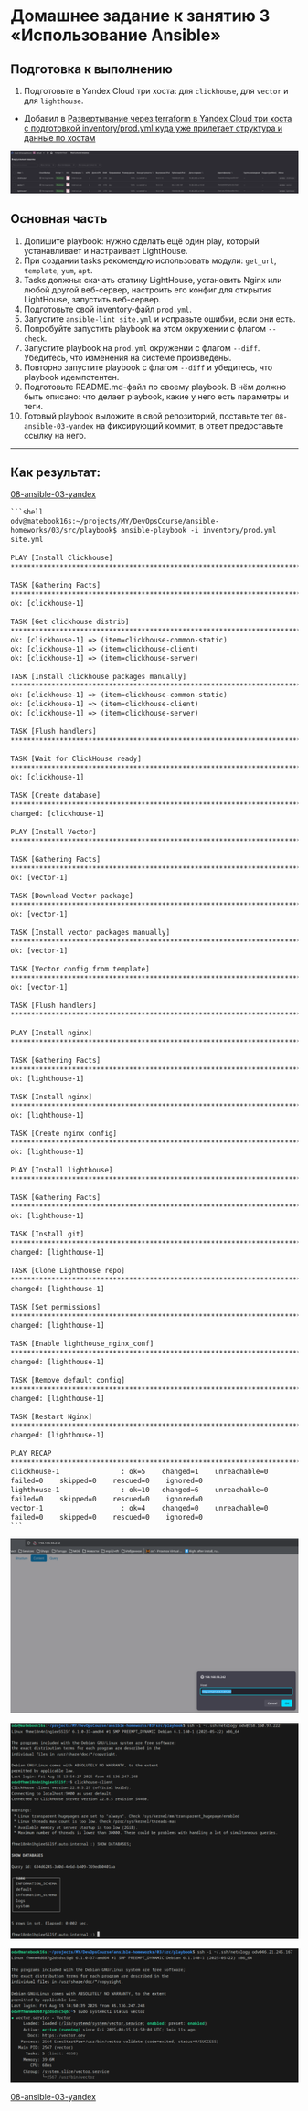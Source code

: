 # Домашнее задание к занятию 3 «Использование Ansible»

## Подготовка к выполнению

1. Подготовьте в Yandex Cloud три хоста: для `clickhouse`, для `vector` и для `lighthouse`.

- Добавил в [Развертывание через terraform в Yandex Cloud три хоста с подготовкой inventory/prod.yml куда уже прилетает структура и данные по хостам](src/tf/) 

![0](img/03-0.png)

## Основная часть

1. Допишите playbook: нужно сделать ещё один play, который устанавливает и настраивает LightHouse.
2. При создании tasks рекомендую использовать модули: `get_url`, `template`, `yum`, `apt`.
3. Tasks должны: скачать статику LightHouse, установить Nginx или любой другой веб-сервер, настроить его конфиг для открытия LightHouse, запустить веб-сервер.
4. Подготовьте свой inventory-файл `prod.yml`.
5. Запустите `ansible-lint site.yml` и исправьте ошибки, если они есть.
6. Попробуйте запустить playbook на этом окружении с флагом `--check`.
7. Запустите playbook на `prod.yml` окружении с флагом `--diff`. Убедитесь, что изменения на системе произведены.
8. Повторно запустите playbook с флагом `--diff` и убедитесь, что playbook идемпотентен.
9. Подготовьте README.md-файл по своему playbook. В нём должно быть описано: что делает playbook, какие у него есть параметры и теги.
10. Готовый playbook выложите в свой репозиторий, поставьте тег `08-ansible-03-yandex` на фиксирующий коммит, в ответ предоставьте ссылку на него.

---

## Как результат:

[08-ansible-03-yandex](https://github.com/DimOsSpb/Netology-DevOps/tree/08-ansible-03-yandex/ansible-homeworks/03/src/playbook)


    ```shell
    odv@matebook16s:~/projects/MY/DevOpsCourse/ansible-homeworks/03/src/playbook$ ansible-playbook -i inventory/prod.yml site.yml

    PLAY [Install Clickhouse] **************************************************************************************************************************************************************************

    TASK [Gathering Facts] *****************************************************************************************************************************************************************************
    ok: [clickhouse-1]

    TASK [Get clickhouse distrib] **********************************************************************************************************************************************************************
    ok: [clickhouse-1] => (item=clickhouse-common-static)
    ok: [clickhouse-1] => (item=clickhouse-client)
    ok: [clickhouse-1] => (item=clickhouse-server)

    TASK [Install clickhouse packages manually] ********************************************************************************************************************************************************
    ok: [clickhouse-1] => (item=clickhouse-common-static)
    ok: [clickhouse-1] => (item=clickhouse-client)
    ok: [clickhouse-1] => (item=clickhouse-server)

    TASK [Flush handlers] ******************************************************************************************************************************************************************************

    TASK [Wait for ClickHouse ready] *******************************************************************************************************************************************************************
    ok: [clickhouse-1]

    TASK [Create database] *****************************************************************************************************************************************************************************
    changed: [clickhouse-1]

    PLAY [Install Vector] ******************************************************************************************************************************************************************************

    TASK [Gathering Facts] *****************************************************************************************************************************************************************************
    ok: [vector-1]

    TASK [Download Vector package] *********************************************************************************************************************************************************************
    ok: [vector-1]

    TASK [Install vector packages manually] ************************************************************************************************************************************************************
    ok: [vector-1]

    TASK [Vector config from template] *****************************************************************************************************************************************************************
    ok: [vector-1]

    TASK [Flush handlers] ******************************************************************************************************************************************************************************

    PLAY [Install nginx] *******************************************************************************************************************************************************************************

    TASK [Gathering Facts] *****************************************************************************************************************************************************************************
    ok: [lighthouse-1]

    TASK [Install nginx] *******************************************************************************************************************************************************************************
    ok: [lighthouse-1]

    TASK [Create nginx config] *************************************************************************************************************************************************************************
    ok: [lighthouse-1]

    PLAY [Install lighthouse] **************************************************************************************************************************************************************************

    TASK [Gathering Facts] *****************************************************************************************************************************************************************************
    ok: [lighthouse-1]

    TASK [Install git] *********************************************************************************************************************************************************************************
    changed: [lighthouse-1]

    TASK [Clone Lighthouse repo] ***********************************************************************************************************************************************************************
    changed: [lighthouse-1]

    TASK [Set permissions] *****************************************************************************************************************************************************************************
    changed: [lighthouse-1]

    TASK [Enable lighthouse_nginx_conf] ****************************************************************************************************************************************************************
    changed: [lighthouse-1]

    TASK [Remove default config] ***********************************************************************************************************************************************************************
    changed: [lighthouse-1]

    TASK [Restart Nginx] *******************************************************************************************************************************************************************************
    changed: [lighthouse-1]

    PLAY RECAP *****************************************************************************************************************************************************************************************
    clickhouse-1               : ok=5    changed=1    unreachable=0    failed=0    skipped=0    rescued=0    ignored=0   
    lighthouse-1               : ok=10   changed=6    unreachable=0    failed=0    skipped=0    rescued=0    ignored=0   
    vector-1                   : ok=4    changed=0    unreachable=0    failed=0    skipped=0    rescued=0    ignored=0
    ```

![1](img/03-1.png)

![2](img/03-2.png)

![3](img/03-3.png)

[08-ansible-03-yandex](https://github.com/DimOsSpb/Netology-DevOps/tree/08-ansible-03-yandex/ansible-homeworks/03/src/playbook)
